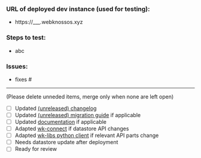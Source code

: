 ### URL of deployed dev instance (used for testing):
- https://___.webknossos.xyz

### Steps to test:
- abc

### Issues:
- fixes #

------
(Please delete unneded items, merge only when none are left open)
- [ ] Updated [(unreleased) changelog](../blob/master/CHANGELOG.unreleased.md#unreleased)
- [ ] Updated [(unreleased) migration guide](../blob/master/MIGRATIONS.unreleased.md#unreleased) if applicable
- [ ] Updated [documentation](../blob/master/docs) if applicable
- [ ] Adapted [wk-connect](https://github.com/scalableminds/webknossos-connect) if datastore API changes
- [ ] Adapted [wk-libs python client](https://github.com/scalableminds/webknossos-libs/tree/master/webknossos) if relevant API parts change
- [ ] Needs datastore update after deployment
- [ ] Ready for review
